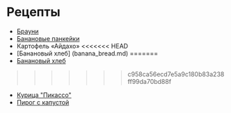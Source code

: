 # Рецепты

- [Брауни](brownie.md)
- [Банановые панкейки](banana.md)
- Картофель «Айдахо»
<<<<<<< HEAD
- [Банановый хлеб] (banana_bread.md)
=======
- [Банановый хлеб](bananabread.md)
>>>>>>> c958ca56ecd7e5a9c180b83a238ff99da70bd88f
- [Курица "Пикассо"](chicken.md)
- [Пирог с капустой](cabbage_pie.md)
